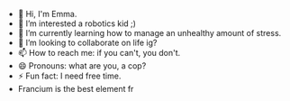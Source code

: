 - 👋 Hi, I'm Emma. 
- 👀 I’m interested a robotics kid ;)
- 🌱 I’m currently learning how to manage an unhealthy amount of stress.
- 💞️ I’m looking to collaborate on life ig?
- 📫 How to reach me: if you can't, you don't.
- 😄 Pronouns: what are you, a cop?
- ⚡ Fun fact: I need free time.
- Francium is the best element fr

<!---
Queen-Emmalani/Queen-Emmalani is a ✨ special ✨ repository because its `README.md` (this file) appears on your GitHub profile.
You can click the Preview link to take a look at your changes.
--->
